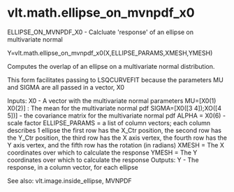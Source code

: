 # vlt.math.ellipse_on_mvnpdf_x0

  ELLIPSE_ON_MVNPDF_X0 - Calcluate 'response' of an ellipse on multivariate normal
 
   Y=vlt.math.ellipse_on_mvnpdf_x0(X,ELLIPSE_PARAMS,XMESH,YMESH)
 
   Computes the overlap of an ellipse on a multivariate normal distribution.
 
   This form facilitates passing to LSQCURVEFIT because the parameters MU and
   SIGMA are all passed in a vector, X0
 
   Inputs:
     X0 - A vector with the multivariate normal parameters
         MU=[X0(1) X0(2)] : The mean for the multivariate normal pdf
         SIGMA=[X0([3 4]);XO([4 5])] - the covariance matrix for the multivariate normal pdf
         ALPHA = X0(6) - scale factor
     ELLIPSE_PARAMS = a list of column vectors; each column describes 1 ellipse
         the first row has the X_Ctr position, the second row has the Y_Ctr
         position, the third row has the X axis vertex, the fourth row has the
         Y axis vertex, and the fifth row has the rotation (in radians)
     XMESH = The X coordinates over which to calculate the response
     YMESH = The Y coordinates over which to calculate the response
   Outputs:
     Y - The response, in a column vector, for each ellipse
 
   See also: vlt.image.inside_ellipse, MVNPDF
